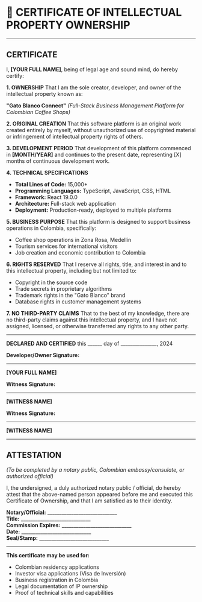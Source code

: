 # 📜 CERTIFICATE OF INTELLECTUAL PROPERTY OWNERSHIP

---

## CERTIFICATE

I, **[YOUR FULL NAME]**, being of legal age and sound mind, do hereby certify:

**1. OWNERSHIP**
That I am the sole creator, developer, and owner of the intellectual property known as:

**"Gato Blanco Connect"**
*(Full-Stack Business Management Platform for Colombian Coffee Shops)*

**2. ORIGINAL CREATION**
That this software platform is an original work created entirely by myself, without unauthorized use of copyrighted material or infringement of intellectual property rights of others.

**3. DEVELOPMENT PERIOD**
That development of this platform commenced in **[MONTH/YEAR]** and continues to the present date, representing [X] months of continuous development work.

**4. TECHNICAL SPECIFICATIONS**
- **Total Lines of Code:** 15,000+
- **Programming Languages:** TypeScript, JavaScript, CSS, HTML
- **Framework:** React 19.0.0
- **Architecture:** Full-stack web application
- **Deployment:** Production-ready, deployed to multiple platforms

**5. BUSINESS PURPOSE**
That this platform is designed to support business operations in Colombia, specifically:
- Coffee shop operations in Zona Rosa, Medellín
- Tourism services for international visitors
- Job creation and economic contribution to Colombia

**6. RIGHTS RESERVED**
That I reserve all rights, title, and interest in and to this intellectual property, including but not limited to:
- Copyright in the source code
- Trade secrets in proprietary algorithms
- Trademark rights in the "Gato Blanco" brand
- Database rights in customer management systems

**7. NO THIRD-PARTY CLAIMS**
That to the best of my knowledge, there are no third-party claims against this intellectual property, and I have not assigned, licensed, or otherwise transferred any rights to any other party.

---

**DECLARED AND CERTIFIED** this ______ day of _______________, 2024

**Developer/Owner Signature:**  
_____________________________  
**[YOUR FULL NAME]**  

**Witness Signature:**  
_____________________________  
**[WITNESS NAME]**  

**Witness Signature:**  
_____________________________  
**[WITNESS NAME]**  

---

## ATTESTATION

*(To be completed by a notary public, Colombian embassy/consulate, or authorized official)*

I, the undersigned, a duly authorized notary public / official, do hereby attest that the above-named person appeared before me and executed this Certificate of Ownership, and that I am satisfied as to their identity.

**Notary/Official:** _____________________________  
**Title:** _____________________________  
**Commission Expires:** _____________________________  
**Date:** _____________________________  
**Seal/Stamp:** _____________________________  

---

**This certificate may be used for:**
- Colombian residency applications
- Investor visa applications (Visa de Inversión)
- Business registration in Colombia
- Legal documentation of IP ownership
- Proof of technical skills and capabilities

